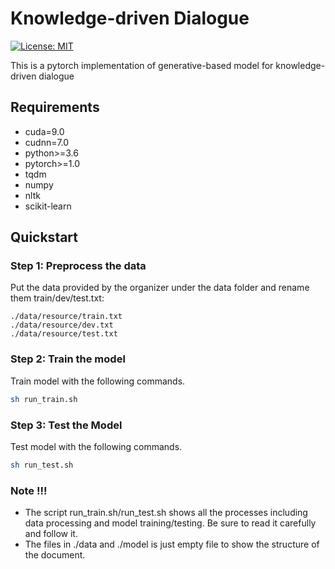 Knowledge-driven Dialogue
=============================
[![License: MIT](https://img.shields.io/badge/License-MIT-yellow.svg)](https://opensource.org/licenses/MIT)

This is a pytorch implementation of generative-based model for knowledge-driven dialogue

## Requirements

* cuda=9.0
* cudnn=7.0
* python>=3.6
* pytorch>=1.0
* tqdm
* numpy
* nltk
* scikit-learn

## Quickstart

### Step 1: Preprocess the data

Put the data provided by the organizer under the data folder and rename them  train/dev/test.txt: 

```
./data/resource/train.txt
./data/resource/dev.txt
./data/resource/test.txt
```

### Step 2: Train the model

Train model with the following commands.

```bash
sh run_train.sh
```

### Step 3: Test the Model

Test model with the following commands.

```bash
sh run_test.sh
```

### Note !!!

* The script run_train.sh/run_test.sh shows all the processes including data processing and model training/testing. Be sure to read it carefully and follow it.
* The files in ./data and ./model is just empty file to show the structure of the document.